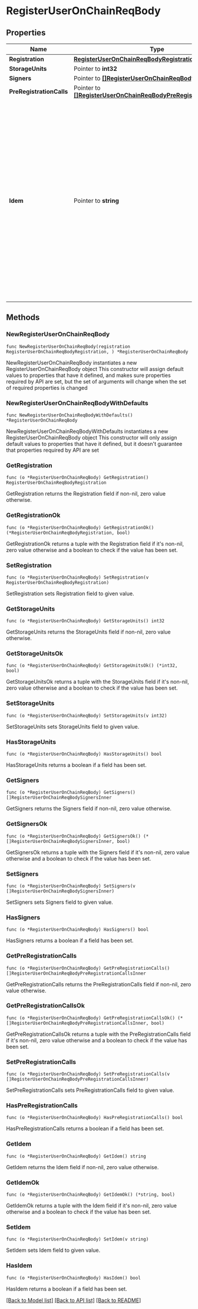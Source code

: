 # RegisterUserOnChainReqBody

## Properties

Name | Type | Description | Notes
------------ | ------------- | ------------- | -------------
**Registration** | [**RegisterUserOnChainReqBodyRegistration**](RegisterUserOnChainReqBodyRegistration.md) |  | 
**StorageUnits** | Pointer to **int32** |  | [optional] 
**Signers** | Pointer to [**[]RegisterUserOnChainReqBodySignersInner**](RegisterUserOnChainReqBodySignersInner.md) |  | [optional] 
**PreRegistrationCalls** | Pointer to [**[]RegisterUserOnChainReqBodyPreRegistrationCallsInner**](RegisterUserOnChainReqBodyPreRegistrationCallsInner.md) |  | [optional] 
**Idem** | Pointer to **string** | An Idempotency key is a unique identifier for the request. **Note:**  1) This is used to prevent duplicate requests. Use the same idem key on retry attempts. 2) This should be a unique identifier for each request. 3) Recommended format is a 16-character string generated by the developer at the time of making this request.  | [optional] 

## Methods

### NewRegisterUserOnChainReqBody

`func NewRegisterUserOnChainReqBody(registration RegisterUserOnChainReqBodyRegistration, ) *RegisterUserOnChainReqBody`

NewRegisterUserOnChainReqBody instantiates a new RegisterUserOnChainReqBody object
This constructor will assign default values to properties that have it defined,
and makes sure properties required by API are set, but the set of arguments
will change when the set of required properties is changed

### NewRegisterUserOnChainReqBodyWithDefaults

`func NewRegisterUserOnChainReqBodyWithDefaults() *RegisterUserOnChainReqBody`

NewRegisterUserOnChainReqBodyWithDefaults instantiates a new RegisterUserOnChainReqBody object
This constructor will only assign default values to properties that have it defined,
but it doesn't guarantee that properties required by API are set

### GetRegistration

`func (o *RegisterUserOnChainReqBody) GetRegistration() RegisterUserOnChainReqBodyRegistration`

GetRegistration returns the Registration field if non-nil, zero value otherwise.

### GetRegistrationOk

`func (o *RegisterUserOnChainReqBody) GetRegistrationOk() (*RegisterUserOnChainReqBodyRegistration, bool)`

GetRegistrationOk returns a tuple with the Registration field if it's non-nil, zero value otherwise
and a boolean to check if the value has been set.

### SetRegistration

`func (o *RegisterUserOnChainReqBody) SetRegistration(v RegisterUserOnChainReqBodyRegistration)`

SetRegistration sets Registration field to given value.


### GetStorageUnits

`func (o *RegisterUserOnChainReqBody) GetStorageUnits() int32`

GetStorageUnits returns the StorageUnits field if non-nil, zero value otherwise.

### GetStorageUnitsOk

`func (o *RegisterUserOnChainReqBody) GetStorageUnitsOk() (*int32, bool)`

GetStorageUnitsOk returns a tuple with the StorageUnits field if it's non-nil, zero value otherwise
and a boolean to check if the value has been set.

### SetStorageUnits

`func (o *RegisterUserOnChainReqBody) SetStorageUnits(v int32)`

SetStorageUnits sets StorageUnits field to given value.

### HasStorageUnits

`func (o *RegisterUserOnChainReqBody) HasStorageUnits() bool`

HasStorageUnits returns a boolean if a field has been set.

### GetSigners

`func (o *RegisterUserOnChainReqBody) GetSigners() []RegisterUserOnChainReqBodySignersInner`

GetSigners returns the Signers field if non-nil, zero value otherwise.

### GetSignersOk

`func (o *RegisterUserOnChainReqBody) GetSignersOk() (*[]RegisterUserOnChainReqBodySignersInner, bool)`

GetSignersOk returns a tuple with the Signers field if it's non-nil, zero value otherwise
and a boolean to check if the value has been set.

### SetSigners

`func (o *RegisterUserOnChainReqBody) SetSigners(v []RegisterUserOnChainReqBodySignersInner)`

SetSigners sets Signers field to given value.

### HasSigners

`func (o *RegisterUserOnChainReqBody) HasSigners() bool`

HasSigners returns a boolean if a field has been set.

### GetPreRegistrationCalls

`func (o *RegisterUserOnChainReqBody) GetPreRegistrationCalls() []RegisterUserOnChainReqBodyPreRegistrationCallsInner`

GetPreRegistrationCalls returns the PreRegistrationCalls field if non-nil, zero value otherwise.

### GetPreRegistrationCallsOk

`func (o *RegisterUserOnChainReqBody) GetPreRegistrationCallsOk() (*[]RegisterUserOnChainReqBodyPreRegistrationCallsInner, bool)`

GetPreRegistrationCallsOk returns a tuple with the PreRegistrationCalls field if it's non-nil, zero value otherwise
and a boolean to check if the value has been set.

### SetPreRegistrationCalls

`func (o *RegisterUserOnChainReqBody) SetPreRegistrationCalls(v []RegisterUserOnChainReqBodyPreRegistrationCallsInner)`

SetPreRegistrationCalls sets PreRegistrationCalls field to given value.

### HasPreRegistrationCalls

`func (o *RegisterUserOnChainReqBody) HasPreRegistrationCalls() bool`

HasPreRegistrationCalls returns a boolean if a field has been set.

### GetIdem

`func (o *RegisterUserOnChainReqBody) GetIdem() string`

GetIdem returns the Idem field if non-nil, zero value otherwise.

### GetIdemOk

`func (o *RegisterUserOnChainReqBody) GetIdemOk() (*string, bool)`

GetIdemOk returns a tuple with the Idem field if it's non-nil, zero value otherwise
and a boolean to check if the value has been set.

### SetIdem

`func (o *RegisterUserOnChainReqBody) SetIdem(v string)`

SetIdem sets Idem field to given value.

### HasIdem

`func (o *RegisterUserOnChainReqBody) HasIdem() bool`

HasIdem returns a boolean if a field has been set.


[[Back to Model list]](../README.md#documentation-for-models) [[Back to API list]](../README.md#documentation-for-api-endpoints) [[Back to README]](../README.md)


